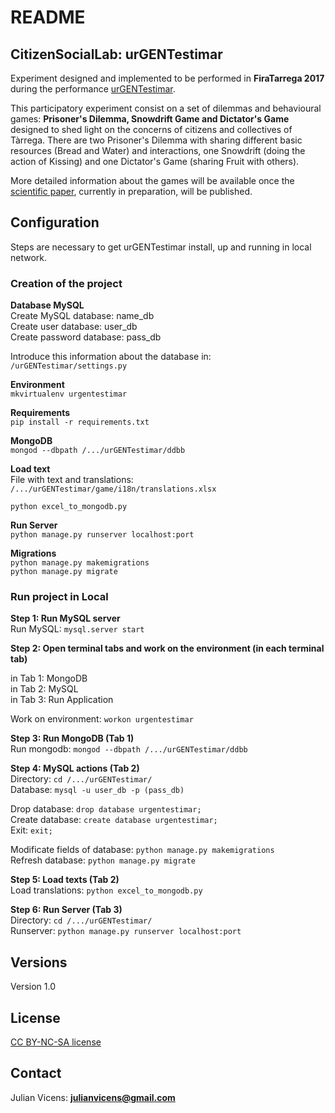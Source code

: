 # README #

## CitizenSocialLab: urGENTestimar ##

Experiment designed and implemented to be performed in **FiraTarrega 2017** during the performance [urGENTestimar](https://www.firatarrega.cat/fira/programa/en_2017/33/urgentestimar).

This participatory experiment consist on a set of dilemmas and behavioural games: **Prisoner's Dilemma, Snowdrift Game and Dictator's Game** designed to shed light on the concerns of citizens and collectives of Tàrrega. There are two Prisoner's Dilemma with sharing different basic resources (Bread and Water) and interactions, one Snowdrift (doing the action of Kissing) and one Dictator's Game (sharing Fruit with others).

More detailed information about the games will be available once the [scientific paper](http://), currently in preparation, will be published.

## Configuration ##
Steps are necessary to get urGENTestimar install, up and running in local network.

### Creation of the project ###

__Database MySQL__  
Create MySQL database: name\_db  
Create user database: user\_db  
Create password database: pass\_db

Introduce this information about the database in: `/urGENTestimar/settings.py`

__Environment__   
```mkvirtualenv urgentestimar ```  

__Requirements__  
```pip install -r requirements.txt```

__MongoDB__  
```mongod --dbpath /.../urGENTestimar/ddbb```

__Load text__   
File with text and translations:  `/.../urGENTestimar/game/i18n/translations.xlsx`  
   
```python excel_to_mongodb.py```

__Run Server__  
```python manage.py runserver localhost:port```

__Migrations__  
```python manage.py makemigrations```  
```python manage.py migrate```  

### Run project in Local ###

__Step 1: Run MySQL server__  
Run MySQL: `mysql.server start`

__Step 2: Open terminal tabs and work on the environment (in each terminal tab)__  

in Tab 1: MongoDB  
in Tab 2: MySQL  
in Tab 3: Run Application  

Work on environment: `workon urgentestimar`

__Step 3: Run MongoDB (Tab 1)__  
Run mongodb: `mongod --dbpath /.../urGENTestimar/ddbb`

__Step 4: MySQL actions (Tab 2)__  
Directory: `cd /.../urGENTestimar/`   
Database: `mysql -u user_db -p (pass_db)`

Drop database: `drop database urgentestimar;`  
Create database: `create database urgentestimar;`  
Exit: `exit;`

Modificate fields of database: `python manage.py makemigrations`  
Refresh database:
`python manage.py migrate` 

__Step 5: Load texts (Tab 2)__    
Load translations: `python excel_to_mongodb.py`

__Step 6: Run Server (Tab 3)__  
Directory: `cd /.../urGENTestimar/ `   
Runserver: `python manage.py runserver localhost:port`

## Versions ##
Version 1.0

## License ##
[CC BY-NC-SA license](https://creativecommons.org/licenses/by-nc-sa/4.0/)

## Contact ##

Julian Vicens: **julianvicens@gmail.com**
